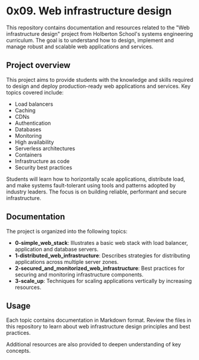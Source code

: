 # 0x09. Web infrastructure design

This repository contains documentation and resources related to the "Web infrastructure design" project from Holberton School's systems engineering curriculum. The goal is to understand how to design, implement and manage robust and scalable web applications and services.

## Project overview

This project aims to provide students with the knowledge and skills required to design and deploy production-ready web applications and services. Key topics covered include:

- Load balancers 
- Caching
- CDNs
- Authentication
- Databases
- Monitoring
- High availability
- Serverless architectures
- Containers
- Infrastructure as code
- Security best practices

Students will learn how to horizontally scale applications, distribute load, and make systems fault-tolerant using tools and patterns adopted by industry leaders. The focus is on building reliable, performant and secure infrastructure.

## Documentation

The project is organized into the following topics:

- **0-simple_web_stack**: Illustrates a basic web stack with load balancer, application and database servers.
- **1-distributed_web_infrastructure**: Describes strategies for distributing applications across multiple server zones.
- **2-secured_and_monitorized_web_infrastructure**: Best practices for securing and monitoring infrastructure components.  
- **3-scale_up**: Techniques for scaling applications vertically by increasing resources.

## Usage

Each topic contains documentation in Markdown format. Review the files in this repository to learn about web infrastructure design principles and best practices. 

Additional resources are also provided to deepen understanding of key concepts.
